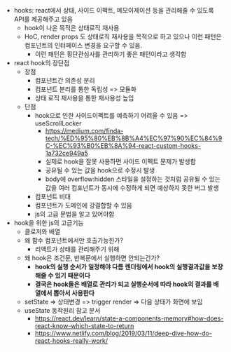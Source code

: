 - hooks: react에서 상태, 사이드 이펙트, 메모이제이션 등을 관리해줄 수 있도록 API를 제공해주고 있음
	- hook이 나온 목적은 상태로직 재사용
	- HoC, render props 도 상태로직 재사용을 목적으로 하고 있으나 이런 패턴은 컴포넌트의 인터페이스 변경을 요구할 수 있음.
		- 이런 패턴은 횡단관심사를 관리하기 좋은 패턴이라고 생각함
- react hook의 장단점
	- 장점
		- 컴포넌트간 의존성 분리
		- 컴포넌트 분리를 통한 독립성 => 모듈화
		- 상태 로직 재사용을 통한 재사용성 높임
	- 단점
		- hook으로 인한 사이드이펙트를 예측하기 어려울 수 있음 => useScrollLocker
			- https://medium.com/finda-tech/%ED%95%80%EB%8B%A4%EC%97%90%EC%84%9C-%EC%93%B0%EB%8A%94-react-custom-hooks-1a732ce949a5
			- 실제로 hook을 잘못 사용하면 사이드 이펙트 문제가 발생함
			- 공유될 수 있는 값을 hook으로 수정시 발생
			- body에 overflow:hidden 스타일을 설정하는 것처럼 공유될 수 있는 값을 여러 컴포넌트가 동시에 수정하게 되면 예상하지 못한 버그 발생
		- 컴포넌트 비대
		- 컴포넌트가 도메인에 강결합할 수 있음
		- js의 고급 문법을 알고 있어야함
- hook을 위한 js의 고급기능
	- 클로저와 배열
	- 왜 함수 컴포넌트에서만 호출가능한가?
		- 리액트가 상태를 관리해주기 위해
	- 왜 hook은 조건문, 반복문에서 실행하면 안되는건가?
		- **hook의 실행 순서가 일정해야 다름 렌더링에서 hook의 실행결과값을 보장해줄 수 있기 때문이다**
		- **결국은 hook들은 배열로 관리가 되고 실행순서에 따라 hook의 결과를 배열에서 뽑아서 사용한다**
	- setState => 상태변경 => trigger render => 다음 상태가 화면에 보임
	- useState 동작원리 참고 문서
		- https://react.dev/learn/state-a-components-memory#how-does-react-know-which-state-to-return
		- https://www.netlify.com/blog/2019/03/11/deep-dive-how-do-react-hooks-really-work/